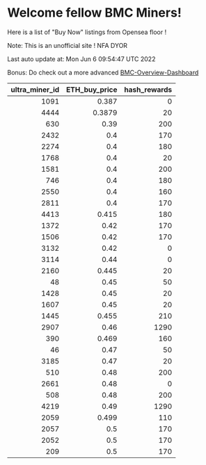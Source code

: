 # Welcome fellow BMC Miners!
Here is a list of "Buy Now" listings from Opensea floor !

Note: This is an unofficial site ! NFA DYOR

Last auto update at: Mon Jun  6 09:54:47 UTC 2022

Bonus: Do check out a more advanced [BMC-Overview-Dashboard](https://dune.com/defifunk/BMC-Overview-Dashboard)


|   ultra_miner_id |   ETH_buy_price |   hash_rewards |
|-----------------:|----------------:|---------------:|
|             1091 |          0.387  |              0 |
|             4444 |          0.3879 |             20 |
|              630 |          0.39   |            200 |
|             2432 |          0.4    |            170 |
|             2274 |          0.4    |            180 |
|             1768 |          0.4    |             20 |
|             1581 |          0.4    |            200 |
|              746 |          0.4    |            180 |
|             2550 |          0.4    |            160 |
|             2811 |          0.4    |            170 |
|             4413 |          0.415  |            180 |
|             1372 |          0.42   |            170 |
|             1506 |          0.42   |            170 |
|             3132 |          0.42   |              0 |
|             3114 |          0.44   |              0 |
|             2160 |          0.445  |             20 |
|               48 |          0.45   |             50 |
|             1428 |          0.45   |             20 |
|             1607 |          0.45   |             20 |
|             1445 |          0.455  |            210 |
|             2907 |          0.46   |           1290 |
|              390 |          0.469  |            160 |
|               46 |          0.47   |             50 |
|             3185 |          0.47   |             20 |
|              510 |          0.48   |            200 |
|             2661 |          0.48   |              0 |
|              508 |          0.48   |            200 |
|             4219 |          0.49   |           1290 |
|             2059 |          0.499  |            110 |
|             2057 |          0.5    |            170 |
|             2052 |          0.5    |            170 |
|              209 |          0.5    |            170 |